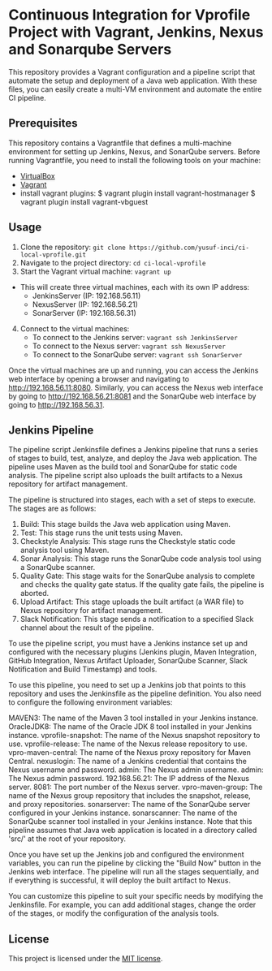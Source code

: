 # Continuous Integration for Vprofile Project with Vagrant, Jenkins, Nexus and Sonarqube Servers

This repository provides a Vagrant configuration and a pipeline script that automate the setup and deployment of a Java web application. With these files, you can easily create a multi-VM environment and automate the entire CI pipeline.

## Prerequisites
This repository contains a Vagrantfile that defines a multi-machine environment for setting up
Jenkins, Nexus, and SonarQube servers.
Before running Vagrantfile, you need to install the following tools on your machine:

- [VirtualBox](https://www.virtualbox.org/)
- [Vagrant](https://www.vagrantup.com/)
- install vagrant plugins:
 $ vagrant plugin install vagrant-hostmanager
 $ vagrant plugin install vagrant-vbguest

## Usage

1. Clone the repository: `git clone https://github.com/yusuf-inci/ci-local-vprofile.git`
2. Navigate to the project directory: `cd ci-local-vprofile`
3. Start the Vagrant virtual machine: `vagrant up` 
 - This will create three virtual machines, each with its own IP address:
    * JenkinsServer (IP: 192.168.56.11)
    * NexusServer (IP: 192.168.56.21)
    * SonarServer (IP: 192.168.56.31)
4. Connect to the virtual machines:
   - To connect to the Jenkins server: `vagrant ssh JenkinsServer`
   - To connect to the Nexus server: `vagrant ssh NexusServer`
   - To connect to the SonarQube server: `vagrant ssh SonarServer`

Once the virtual machines are up and running, you can access the Jenkins web interface by opening a browser and navigating to http://192.168.56.11:8080. Similarly, you can access the Nexus web interface by going to http://192.168.56.21:8081 and the SonarQube web interface by going to http://192.168.56.31.

## Jenkins Pipeline

The pipeline script Jenkinsfile defines a Jenkins pipeline that runs a series of stages to build, test, analyze, and deploy the Java web application. The pipeline uses Maven as the build tool and SonarQube for static code analysis. The pipeline script also uploads the built artifacts to a Nexus repository for artifact management.

The pipeline is structured into stages, each with a set of steps to execute. The stages are as follows:

1. Build: This stage builds the Java web application using Maven.
2. Test: This stage runs the unit tests using Maven.
3. Checkstyle Analysis: This stage runs the Checkstyle static code analysis tool using Maven.
4. Sonar Analysis: This stage runs the SonarQube code analysis tool using a SonarQube scanner.
5. Quality Gate: This stage waits for the SonarQube analysis to complete and checks the quality gate status. If the quality gate fails, the pipeline is aborted.
6. Upload Artifact: This stage uploads the built artifact (a WAR file) to Nexus repository for artifact management.
7. Slack Notification: This stage sends a notification to a specified Slack channel about the result of the pipeline.


To use the pipeline script, you must have a Jenkins instance set up and configured with the necessary plugins (Jenkins plugin, Maven Integration, GitHub Integration, Nexus Artifact Uploader, SonarQube Scanner, Slack Notification and Build Timestamp) and tools. 

To use this pipeline, you need to set up a Jenkins job that points to this repository and uses the Jenkinsfile as the pipeline definition. You also need to configure the following environment variables:

MAVEN3: The name of the Maven 3 tool installed in your Jenkins instance.
OracleJDK8: The name of the Oracle JDK 8 tool installed in your Jenkins instance.
vprofile-snapshot: The name of the Nexus snapshot repository to use.
vprofile-release: The name of the Nexus release repository to use.
vpro-maven-central: The name of the Nexus proxy repository for Maven Central.
nexuslogin: The name of a Jenkins credential that contains the Nexus username and password.
admin: The Nexus admin username.
admin: The Nexus admin password.
192.168.56.21: The IP address of the Nexus server.
8081: The port number of the Nexus server.
vpro-maven-group: The name of the Nexus group repository that includes the snapshot, release, and proxy repositories.
sonarserver: The name of the SonarQube server configured in your Jenkins instance.
sonarscanner: The name of the SonarQube scanner tool installed in your Jenkins instance.
Note that this pipeline assumes that Java web application is located in a directory called 'src/' at the root of your repository.

Once you have set up the Jenkins job and configured the environment variables, you can run the pipeline by clicking the "Build Now" button in the Jenkins web interface. The pipeline will run all the stages sequentially, and if everything is successful, it will deploy the built artifact to Nexus.

You can customize this pipeline to suit your specific needs by modifying the Jenkinsfile. For example, you can add additional stages, change the order of the stages, or modify the configuration of the analysis tools.

## License

This project is licensed under the [MIT license](LICENSE).

